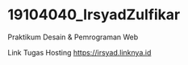 # 19104040_IrsyadZulfikar
Praktikum Desain &amp; Pemrograman Web

Link Tugas Hosting https://irsyad.linknya.id